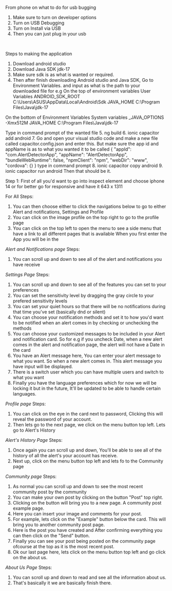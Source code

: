 From phone on what to do for usb bugging
1. Make sure to turn on developer options
2. Turn on USB Debugging
3. Turn on Install via USB
4. Then you can just plug in your usb
<br>

Steps to making the application
1. Download android studio
2. Download Java SDK jdk-17
3. Make sure sdk is as what is wanted or required.
4. Then after finish downloading Android studio and Java SDK, Go to Environment Variables. and input as what is the path to your downloaded file for e.g
   On the top of environment variables  User Variables
ANDROID_SDK_ROOT      C:\Users\ASUS\AppData\Local\Android\Sdk
JAVA_HOME             C:\Program Files\Java\jdk-17

On the bottom of Environment Variables System variables
_JAVA_OPTIONS         -Xmx512M
JAVA_HOME             C:\Program Files\Java\jdk-17

Type in command prompt of the wanted file
5. ng build 
6. ionic capacitor add android
7. Go and open your visual studio code and make a new file called capacitor.config.json and enter this. But make sure the app id and appName is as to what you wanted it to be called
{
    "appId": "com.AlertDetectorApp",
    "appName": "AlertDetectorApp",
    "bundleWebRuntime": false,
    "npmClient": "npm",
    "webDir": "www",
    "cordova": {}
}
 type in command prompt
8. ionic capacitor copy android
9. ionic capacitor run android
Then that should be it.













Step 1: First of all you'd want to go into inspect element and choose iphone 14 or for better go for responsive and have it 643 x 1311

For All
Steps:
1. You can then choose either to click the navigations below to go to either Alert and notifications, Settings and Profile
2. You can click on the image profile on the top right to go to the profile page
3. You can click on the top left to open the menu to see a side menu that have a link to all different pages that is available
When you first enter the App you will be in the 

*Alert and Notifications page*
Steps:
1. You can scroll up and down to see all of the alert and notifications you have receive

*Settings Page*
Steps:
1. You can scroll up and down to see all of the features you can set to your preferences
2. You can set the sensitivity level by dragging the gray circle to your prefered sensitivity levels
3. You can set your quiet hours so that there will be no notifications during that time you've set (basically dnd or silent)
4. You can choose your notification methods and set it to how you'd want to be notified when an alert comes in by checking or unchecking the methods
5. You can choose your customized messages to be included in your Alert and notification card. 
   So for e.g if you uncheck Date, when a new alert comes in the alert and notification page, the alert will not have a Date in the card
6. You have an Alert message here, You can enter your alert message to what you want. So when a new alert comes in. This alert message you have input will be displayed.
7. There is a switch user which you can have multiple users and switch to what you want
8. Finally you have the language preferences which for now we will be locking it but in the future, It'll be updated to be able to handle certain languages.

*Profile page*
Steps:
1. You can click on the eye in the card next to password, Clicking this will reveal the password of your account.
2. Then lets go to the next page, we click on the menu button top left. Lets go to Alert's History

*Alert's History Page*
Steps:
1. Once again you can scroll up and down, You'll be able to see all of the history of all the alert's your account has receive.
2. Next up, click on the menu button top left and lets fo to the Community page

*Community page*
Steps:
1. As normal you can scroll up and down to see the most recent community post by the community
2. You can make your own post by clicking on the button "Post" top right.
3. Clicking on the button will bring you to a new page. A community post example page.
4. Here you can insert your image and comments for your post.
5. For example, lets click on the "Example" button below the card. This will bring you to another community post page.
6. Here is the post you have created and After confirming everything you can then click on the "Send" button.
7. Finally you can see your post being posted on the community page ofcourse at the top as it is the most recent post.
8. Ok our last page here, lets click on the menu button top left and go click on the about us.

*About Us Page*
Steps:
1. You can scroll up and down to read and see all the information about us. 
2. That's basically it we are basically finish there.






